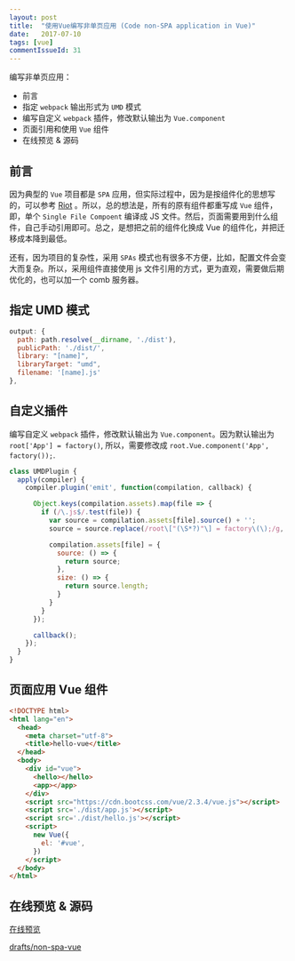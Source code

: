 ```yaml
---
layout: post
title:  "使用Vue编写非单页应用 (Code non-SPA application in Vue)"
date:   2017-07-10
tags: [vue]
commentIssueId: 31
---
```


编写非单页应用：
* 前言
* 指定 `webpack` 输出形式为 `UMD` 模式
* 编写自定义 `webpack` 插件，修改默认输出为 `Vue.component`
* 页面引用和使用 `Vue` 组件
* 在线预览 & 源码

## 前言

因为典型的 `Vue` 项目都是 `SPA` 应用，但实际过程中，因为是按组件化的思想写的，可以参考 [Riot](http://riotjs.com/) 。所以，总的想法是，所有的原有组件都重写成 `Vue` 组件，即，单个 `Single File Compoent` 编译成 JS 文件。然后，页面需要用到什么组件，自己手动引用即可。总之，是想把之前的组件化换成 Vue 的组件化，并把迁移成本降到最低。

还有，因为项目的复杂性，采用 `SPAs` 模式也有很多不方便，比如，配置文件会变大而复杂。所以，采用组件直接使用 js 文件引用的方式，更为直观，需要做后期优化的，也可以加一个 comb 服务器。

## 指定 UMD 模式

```js
output: {
  path: path.resolve(__dirname, './dist'),
  publicPath: './dist/',
  library: "[name]",
  libraryTarget: "umd",
  filename: '[name].js'
},
```

## 自定义插件

编写自定义 `webpack` 插件，修改默认输出为 `Vue.component`。因为默认输出为 `root['App'] = factory()`, 所以，需要修改成 `root.Vue.component('App', factory());`.

```js
class UMDPlugin {
  apply(compiler) {
    compiler.plugin('emit', function(compilation, callback) {

      Object.keys(compilation.assets).map(file => {
        if (/\.js$/.test(file)) {
          var source = compilation.assets[file].source() + '';
          source = source.replace(/root\["(\S*?)"\] = factory\(\);/g, 'root.Vue && root.Vue.component("$1", factory());')

          compilation.assets[file] = {
            source: () => {
              return source;
            },
            size: () => {
              return source.length;
            }
          }
        }
      });

      callback();
    });
  }
}
```

## 页面应用 Vue 组件

```html
<!DOCTYPE html>
<html lang="en">
  <head>
    <meta charset="utf-8">
    <title>hello-vue</title>
  </head>
  <body>
    <div id="vue">
      <hello></hello>
      <app></app>
    </div>
    <script src="https://cdn.bootcss.com/vue/2.3.4/vue.js"></script>
    <script src='./dist/app.js'></script>
    <script src='./dist/hello.js'></script>
    <script>
      new Vue({
        el: '#vue',
      })
    </script>
  </body>
</html>

```

## 在线预览 & 源码

[在线预览](https://zhoukekestar.github.io/drafts/non-spa-vue/index.html)

[drafts/non-spa-vue](https://github.com/zhoukekestar/drafts/tree/master/non-spa-vue)

